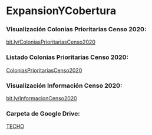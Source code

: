 # ExpansionYCobertura
### Visualización Colonias Prioritarias Censo 2020:
[bit.ly/ColoniasPrioritariasCenso2020](https://bit.ly/ColoniasPrioritariasCenso2020)
### Listado Colonias Prioritarias Censo 2020:
[ColoniasPrioritariasCenso2020](https://docs.google.com/spreadsheets/d/107YshwVPTFIV9uTUULNDVTBkiGzkSMVs/edit?usp=sharing&ouid=113860456473373943209&rtpof=true&sd=true)
### Visualización Información Censo 2020:
[bit.ly/InformacionCenso2020](https://bit.ly/InformacionCenso2020)
### Carpeta de Google Drive:
[TECHO](https://drive.google.com/drive/folders/1sGPFRQQxFvTNg5YW06H3-v7qJhjBF_IA?usp=sharing)
